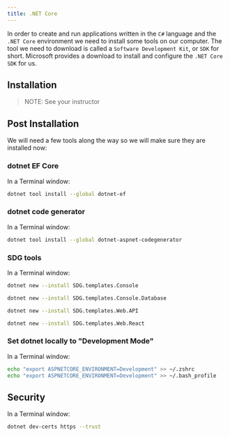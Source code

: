 ```yaml
---
title: .NET Core
---
```


In order to create and run applications written in the `C#` language and the
`.NET Core` environment we need to install some tools on our computer. The tool
we need to download is called a `Software Development Kit`, or `SDK` for short.
Microsoft provides a download to install and configure the `.NET Core` `SDK` for
us.

## Installation

> NOTE: See your instructor

<!-- ```
sudo snap install dotnet-sdk
sudo ln -sv /snap/dotnet-sdk/current/dotnet /usr/local/bin/dotnet
export DOTNET_ROOT=/snap/dotnet-sdk/current
export DOTNET_SYSTEM_GLOBALIZATION_INVARIANT=true
export PATH=$PATH:/snap/dotnet-sdk/current
``` -->

## Post Installation

We will need a few tools along the way so we will make sure they are installed
now:

### dotnet EF Core

In a Terminal window:

```sh
dotnet tool install --global dotnet-ef
```

### dotnet code generator

In a Terminal window:

```sh
dotnet tool install --global dotnet-aspnet-codegenerator
```

### SDG tools

In a Terminal window:

```sh
dotnet new --install SDG.templates.Console
```

```sh
dotnet new --install SDG.templates.Console.Database
```

```sh
dotnet new --install SDG.templates.Web.API
```

```sh
dotnet new --install SDG.templates.Web.React
```

### Set dotnet locally to "Development Mode"

In a Terminal window:

```sh
echo "export ASPNETCORE_ENVIRONMENT=Development" >> ~/.zshrc
echo "export ASPNETCORE_ENVIRONMENT=Development" >> ~/.bash_profile
```

## Security

In a Terminal window:

```sh
dotnet dev-certs https --trust
```
